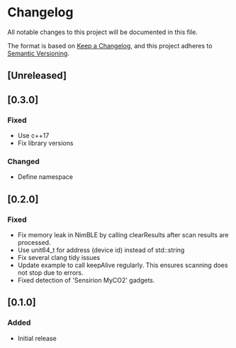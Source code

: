 # Changelog
All notable changes to this project will be documented in this file.

The format is based on [Keep a Changelog](https://keepachangelog.com/en/1.0.0/),
and this project adheres to [Semantic Versioning](https://semver.org/spec/v2.0.0.html).

## [Unreleased]

## [0.3.0]
### Fixed
- Use c++17
- Fix library versions
### Changed
- Define namespace

## [0.2.0] 
### Fixed
- Fix memory leak in NimBLE by calling clearResults after scan results are processed.
- Use unit64_t for address (device id) instead of std::string
- Fix several clang tidy issues
- Update example to call keepAlive regularly. This ensures scanning does not stop due to errors.
- Fixed detection of 'Sensirion MyCO2' gadgets.

## [0.1.0] 
### Added
- Initial release



